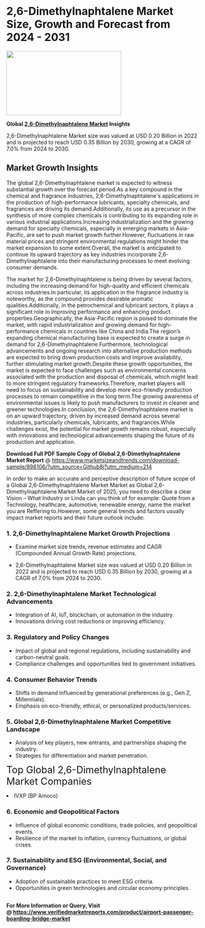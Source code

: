 <H1>2,6-Dimethylnaphtalene Market Size, Growth and Forecast from 2024 - 2031</H1><img class="aligncenter size-medium wp-image-584254" src="https://thirdeyenews.in/wp-content/uploads/2024/09/Global-Market-Research-300x168.jpeg" alt="" width="300" height="168" /><p><strong>Global&nbsp;<a href="https://www.marketsizeandtrends.com/download-sample/898106/?utm_source=Github8j?utm_medium=214">2,6-Dimethylnaphtalene Market</a> Insights</strong></p><p>2,6-Dimethylnaphtalene Market size was valued at USD 0.20 Billion in 2022 and is projected to reach USD 0.35 Billion by 2030, growing at a CAGR of 7.0% from 2024 to 2030.</p><p><h2>Market Growth Insights</h2> <p>The global 2,6-Dimethylnaphtalene market is expected to witness substantial growth over the forecast period.As a key compound in the chemical and fragrance industries, 2,6-Dimethylnaphtalene's applications in the production of high-performance lubricants, specialty chemicals, and fragrances are driving its demand.Additionally, its use as a precursor in the synthesis of more complex chemicals is contributing to its expanding role in various industrial applications.Increasing industrialization and the growing demand for specialty chemicals, especially in emerging markets in Asia-Pacific, are set to push market growth further.However, fluctuations in raw material prices and stringent environmental regulations might hinder the market expansion to some extent.Overall, the market is anticipated to continue its upward trajectory as key industries incorporate 2,6-Dimethylnaphtalene into their manufacturing processes to meet evolving consumer demands.</p> <p>The market for 2,6-Dimethylnaphtalene is being driven by several factors, including the increasing demand for high-quality and efficient chemicals across industries.In particular, its application in the fragrance industry is noteworthy, as the compound provides desirable aromatic qualities.Additionally, in the petrochemical and lubricant sectors, it plays a significant role in improving performance and enhancing product properties.Geographically, the Asia-Pacific region is poised to dominate the market, with rapid industrialization and growing demand for high-performance chemicals in countries like China and India.The region’s expanding chemical manufacturing base is expected to create a surge in demand for 2,6-Dimethylnaphtalene.Furthermore, technological advancements and ongoing research into alternative production methods are expected to bring down production costs and improve availability, further stimulating market growth.Despite these growth opportunities, the market is expected to face challenges such as environmental concerns associated with the production and disposal of chemicals, which might lead to more stringent regulatory frameworks.Therefore, market players will need to focus on sustainability and develop more eco-friendly production processes to remain competitive in the long term.The growing awareness of environmental issues is likely to push manufacturers to invest in cleaner and greener technologies.In conclusion, the 2,6-Dimethylnaphtalene market is on an upward trajectory, driven by increased demand across several industries, particularly chemicals, lubricants, and fragrances.While challenges exist, the potential for market growth remains robust, especially with innovations and technological advancements shaping the future of its production and application.<p><span class=""><strong>Download Full PDF Sample Copy of Global 2,6-Dimethylnaphtalene Market Report</strong> @ <a href="https://www.marketsizeandtrends.com/download-sample/898106/?utm_source=Github8j?utm_medium=214" target="_blank">https://www.marketsizeandtrends.com/download-sample/898106/?utm_source=Github8j?utm_medium=214</a></span></p><p>In order to make an accurate and perceptive description of future scope of a Global&nbsp;2,6-Dimethylnaphtalene Market Market as Global&nbsp;2,6-Dimethylnaphtalene Market Market of 2025, you need to describe a clear Vision &ndash; What Industry or Linda can you think of for example: Quote from a Technology, healthcare, automotive, renewable energy, name the market you are Reffering to.However, some general trends and factors usually impact market reports and their future outlook include:</p><h3>1.&nbsp;<strong>2,6-Dimethylnaphtalene Market Growth Projections</strong></h3><ul><li>Examine market size trends, revenue estimates and CAGR (Compounded Annual Growth Rate) projections.</li><li><p>2,6-Dimethylnaphtalene Market size was valued at USD 0.20 Billion in 2022 and is projected to reach USD 0.35 Billion by 2030, growing at a CAGR of 7.0% from 2024 to 2030.</p></li></ul><h3>2.&nbsp;<strong>2,6-Dimethylnaphtalene Market Technological Advancements</strong></h3><ul><li>Integration of AI, IoT, blockchain, or automation in the industry.</li><li>Innovations driving cost reductions or improving efficiency.</li></ul><h3>3.&nbsp;<strong>Regulatory and Policy Changes</strong></h3><ul><li>Impact of global and regional regulations, including sustainability and carbon-neutral goals.</li><li>Compliance challenges and opportunities tied to government initiatives.</li></ul><h3>4.&nbsp;<strong>Consumer Behavior Trends</strong></h3><ul><li>Shifts in demand influenced by generational preferences (e.g., Gen Z, Millennials).</li><li>Emphasis on eco-friendly, ethical, or personalized products/services.</li></ul><h3>5.&nbsp;<strong>Global 2,6-Dimethylnaphtalene Market Competitive Landscape</strong></h3><ul><li>Analysis of key players, new entrants, and partnerships shaping the industry.</li><li>Strategies for differentiation and market penetration.</li></ul><p data-pm-slice="1 1 []"><span style="color: inherit; font-family: inherit; font-size: 25px;">Top Global 2,6-Dimethylnaphtalene Market Companies</span></p><div class="" data-test-id=""><p><li>IVXP (BP Amoco)</li></p></div><h3>6.&nbsp;<strong>Economic and Geopolitical Factors</strong></h3><ul><li>Influence of global economic conditions, trade policies, and geopolitical events.</li><li>Resilience of the market to inflation, currency fluctuations, or global crises.</li></ul><h3>7.&nbsp;<strong>Sustainability and ESG (Environmental, Social, and Governance)</strong></h3><ul><li>Adoption of sustainable practices to meet ESG criteria.</li><li>Opportunities in green technologies and circular economy principles.</li></ul><h2><strong style="font-size: 14px;">For More Information or Query, Visit @&nbsp;</strong><a style="background-color: #ffffff; font-size: 14px;" href="https://www.marketsizeandtrends.com/report/26-dimethylnaphtalene-market/" target="_blank">https://www.verifiedmarketreports.com/product/airport-passenger-boarding-bridge-market</a></h2>